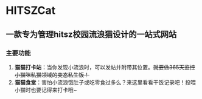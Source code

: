 # HITSZCat
## 一款专为管理hitsz校园流浪猫设计的一站式网站
### 主要功能
1. **猫猫打卡站**：当你发现小流浪时，可以发帖并附带其位置。~~就要做365天监控小猫咪私猫领域的变态私生饭！~~
2. **猫猫食堂**：害怕小流浪饿肚子或吃零食过多么？来这里看看干饭记录吧！投喂小猫时也要记得来打卡哦~
